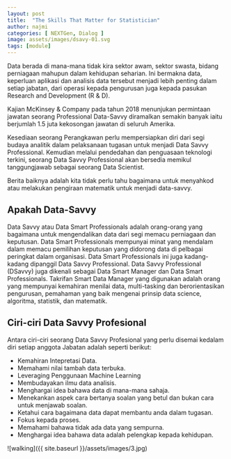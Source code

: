 ```yaml
---
layout: post
title:  "The Skills That Matter for Statistician"
author: najmi
categories: [ NEXTGen, Dialog ]
image: assets/images/dsavy-01.svg
tags: [module]
---
```

Data berada di mana-mana tidak kira sektor awam, sektor swasta, bidang perniagaan mahupun dalam kehidupan seharian. Ini bermakna data, keperluan aplikasi dan analisis data tersebut menjadi lebih penting dalam setiap jabatan, dari operasi kepada pengurusan juga kepada pasukan Research and Development (R & D).

Kajian McKinsey & Company pada tahun 2018 menunjukan permintaan jawatan seorang Professional Data-Savvy diramalkan semakin banyak iaitu berjumlah 1.5 juta kekosongan jawatan di seluruh Amerika.

Kesediaan seorang Perangkawan perlu mempersiapkan diri dari segi budaya analitik dalam pelaksanaan tugasan untuk menjadi Data Savvy Professional. Kemudian melalui pendedahan dan penguasaan teknologi terkini, seorang Data Savvy Professional akan bersedia memikul tanggungjawab sebagai seorang Data Scientist.

Berita baiknya adalah kita tidak perlu tahu bagaimana untuk menyahkod atau melakukan pengiraan matematik untuk menjadi data-savvy. 

## Apakah Data-Savvy
Data Savvy atau Data Smart Professionals adalah orang-orang yang bagaimana untuk mengendalikan data dari segi memacu perniagaan dan keputusan. Data Smart Professionals mempunyai minat yang mendalam dalam memacu pemilihan keputusan yang didorong data di pelbagai peringkat dalam organisasi. Data Smart Professionals ini juga kadang-kadang dipanggil Data Savvy Professional. Data Savvy Professional (DSavvy) juga dikenali sebagai Data Smart Manager dan Data Smart Professionals. Takrifan Smart Data Manager yang digunakan adalah orang yang mempunyai kemahiran menilai data, multi-tasking dan berorientasikan pengurusan, pemahaman yang baik mengenai prinsip data science, algoritma, statistik, dan matematik.

## Ciri-ciri Data Savvy Profesional
Antara ciri-ciri seorang Data Savvy Profesional yang perlu disemai kedalam diri setiap anggota Jabatan adalah seperti berikut:
+ Kemahiran Intepretasi Data.
+ Memahami nilai tambah data terbuka.
+ Leveraging Penggunaan Machine Learning
+ Membudayakan ilmu data analisis.
+ Menghargai idea bahawa data di mana-mana sahaja.
+ Menekankan aspek cara bertanya soalan yang betul dan bukan cara untuk menjawab soalan.
+ Ketahui cara bagaimana data dapat membantu anda dalam tugasan.
+ Fokus kepada proses.
+ Memahami bahawa tidak ada data yang sempurna.
+ Menghargai idea bahawa data adalah pelengkap kepada kehidupan.


![walking]({{ site.baseurl }}/assets/images/3.jpg)
